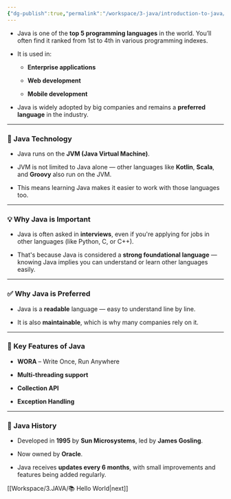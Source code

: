 ```yaml
---
{"dg-publish":true,"permalink":"/workspace/3-java/introduction-to-java/","noteIcon":""}
---
```


- Java is one of the **top 5 programming languages** in the world. You’ll often find it ranked from 1st to 4th in various programming indexes.
    
- It is used in:
    
    - **Enterprise applications**
        
    - **Web development**
        
    - **Mobile development**
        
- Java is widely adopted by big companies and remains a **preferred language** in the industry.
    

---

### 🔧 Java Technology

- Java runs on the **JVM (Java Virtual Machine)**.
    
- JVM is not limited to Java alone — other languages like **Kotlin**, **Scala**, and **Groovy** also run on the JVM.
    
- This means learning Java makes it easier to work with those languages too.
    

---

### 💡 Why Java is Important

- Java is often asked in **interviews**, even if you're applying for jobs in other languages (like Python, C, or C++).
    
- That's because Java is considered a **strong foundational language** — knowing Java implies you can understand or learn other languages easily.
    

---

### ✅ Why Java is Preferred

- Java is a **readable** language — easy to understand line by line.
    
- It is also **maintainable**, which is why many companies rely on it.
    

---

### 🌟 Key Features of Java

- **WORA** – Write Once, Run Anywhere
    
- **Multi-threading support**
    
- **Collection API**
    
- **Exception Handling**
    

---

### 📜 Java History

- Developed in **1995** by **Sun Microsystems**, led by **James Gosling**.
    
- Now owned by **Oracle**.
    
- Java receives **updates every 6 months**, with small improvements and features being added regularly.


[[Workspace/3.JAVA/📚 Hello World\|next]]

